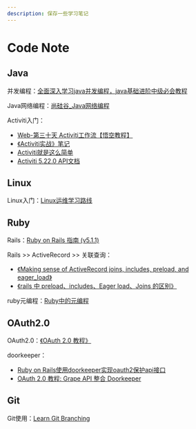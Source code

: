 ```yaml
---
description: 保存一些学习笔记
---
```


# Code Note

## Java

并发编程：[全面深入学习java并发编程，java基础进阶中级必会教程](https://www.bilibili.com/video/BV1sK41177JB?from=search&seid=5313324472073206935)

Java网络编程：[尚硅谷\_Java网络编程](https://www.bilibili.com/video/BV16J411h7Rd?from=search&seid=10343956130926584696)

Activiti入门：

* [Web-第三十天 Activiti工作流【悟空教程】](https://cloud.tencent.com/developer/article/1178597)
* [《Activiti实战》笔记](https://juejin.im/post/5a4064365188252b145b4560#heading-18)
* [Activiti就是这么简单](https://juejin.im/post/5aafa3eef265da23784015b9)
* [Activiti 5.22.0 API文档](https://www.activiti.org/javadocs/)

## Linux

Linux入门：[Linux运维学习路线](https://edu.aliyun.com/roadmap/linux?spm=5176.13345299.1392477.2.40cff153gYJxr1)

## Ruby

Rails：[Ruby on Rails 指南 \(v5.1.1\)](https://ruby-china.github.io/rails-guides/index.html)

Rails &gt;&gt; ActiveRecord &gt;&gt; 关联查询：

* [《Making sense of ActiveRecord joins, includes, preload, and eager\_load》](https://scoutapm.com/blog/activerecord-includes-vs-joins-vs-preload-vs-eager_load-when-and-where)
* [《rails 中 preload、includes、Eager load、Joins 的区别》](https://blog.csdn.net/weixin_30301183/article/details/96068446?utm_medium=distribute.pc_relevant.none-task-blog-BlogCommendFromMachineLearnPai2-3.nonecase&depth_1-utm_source=distribute.pc_relevant.none-task-blog-BlogCommendFromMachineLearnPai2-3.nonecase)

ruby元编程：[Ruby中的元编程](https://deathking.github.io/metaprogramming-in-ruby/)

## OAuth2.0

OAuth2.0：[《OAuth 2.0 教程》](http://www.ruanyifeng.com/blog/2019/04/oauth_design.html)

doorkeeper：

* [Ruby on Rails使用doorkeeper实现oauth2保护api接口](https://www.embbnux.com/2016/01/26/ruby_on_rails_use_doorkeeper_for_auth2-0_to_protect_api/)
* [OAuth 2.0 教程: Grape API 整合 Doorkeeper](https://ruby-china.org/topics/14656)

## Git

Git使用：[Learn Git Branching](https://learngitbranching.js.org/?locale=zh_CN)

